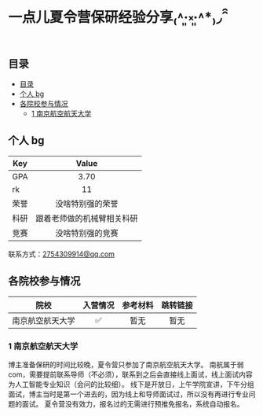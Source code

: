 # 一点儿夏令营保研经验分享₍˄·͈༝·͈˄*₎◞ ̑̑

## 目录
- [目录](#目录)
- [个人 bg](#个人-bg)
- [各院校参与情况](#各院校参与情况)
  - [1 南京航空航天大学](#1-南京航空航天大学)



## 个人 bg

| Key | Value |
| --- | :---: |
| GPA | 3.70 |
| rk | 11 |
| 荣誉 | 没啥特别强的荣誉 |
| 科研 | 跟着老师做的机械臂相关科研 |
| 竞赛 | 没啥特别强的竞赛 |

联系方式：2754309914@qq.com

## 各院校参与情况

| 院校 | 入营情况 | 参考材料 | 跳转链接 |
|:---:|:---:| :---: | :---: |
| 南京航空航天大学 | &#x2705; | 暂无 | 暂无 |

### 1 南京航空航天大学

博主准备保研的时间比较晚，夏令营只参加了南京航空航天大学。
南航属于弱com，需要提前联系导师（不必须），联系到之后会直接线上面试，线上面试内容为人工智能专业知识（会问的比较细）。
线下是开放日，上午学院宣讲，下午分组面试，博主当时是第一个进去的，因为线上和导师面试过，所以没有再进行专业问题的面试。
夏令营没有效力，报名过的无需进行预推免报名，系统自动报名。



